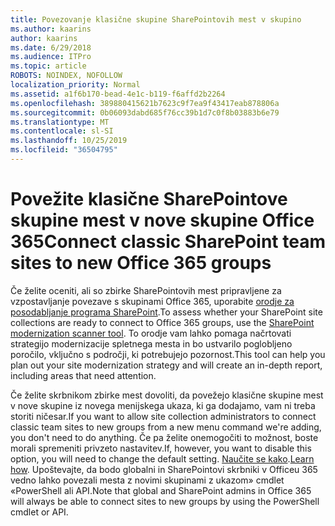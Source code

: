 ```yaml
---
title: Povezovanje klasične skupine SharePointovih mest v skupino
ms.author: kaarins
author: kaarins
ms.date: 6/29/2018
ms.audience: ITPro
ms.topic: article
ROBOTS: NOINDEX, NOFOLLOW
localization_priority: Normal
ms.assetid: a1f6b170-bead-4e1c-b119-f6affd2b2264
ms.openlocfilehash: 389880415621b7623c9f7ea9f43417eab878806a
ms.sourcegitcommit: 0b06093dabd685f76cc39b1d7c0f8b03883b6e79
ms.translationtype: MT
ms.contentlocale: sl-SI
ms.lasthandoff: 10/25/2019
ms.locfileid: "36504795"
---
```

# <a name="connect-classic-sharepoint-team-sites-to-new-office-365-groups"></a><span data-ttu-id="68ca6-102">Povežite klasične SharePointove skupine mest v nove skupine Office 365</span><span class="sxs-lookup"><span data-stu-id="68ca6-102">Connect classic SharePoint team sites to new Office 365 groups</span></span>

<span data-ttu-id="68ca6-103">Če želite oceniti, ali so zbirke SharePointovih mest pripravljene za vzpostavljanje povezave s skupinami Office 365, uporabite [orodje za posodabljanje programa SharePoint](https://go.microsoft.com/fwlink/?linkid=873066).</span><span class="sxs-lookup"><span data-stu-id="68ca6-103">To assess whether your SharePoint site collections are ready to connect to Office 365 groups, use the [SharePoint modernization scanner tool](https://go.microsoft.com/fwlink/?linkid=873066).</span></span> <span data-ttu-id="68ca6-104">To orodje vam lahko pomaga načrtovati strategijo modernizacije spletnega mesta in bo ustvarilo poglobljeno poročilo, vključno s področji, ki potrebujejo pozornost.</span><span class="sxs-lookup"><span data-stu-id="68ca6-104">This tool can help you plan out your site modernization strategy and will create an in-depth report, including areas that need attention.</span></span>
  
<span data-ttu-id="68ca6-105">Če želite skrbnikom zbirke mest dovoliti, da povežejo klasične skupine mest v nove skupine iz novega menijskega ukaza, ki ga dodajamo, vam ni treba storiti ničesar.</span><span class="sxs-lookup"><span data-stu-id="68ca6-105">If you want to allow site collection administrators to connect classic team sites to new groups from a new menu command we're adding, you don't need to do anything.</span></span> <span data-ttu-id="68ca6-106">Če pa želite onemogočiti to možnost, boste morali spremeniti privzeto nastavitev.</span><span class="sxs-lookup"><span data-stu-id="68ca6-106">If, however, you want to disable this option, you will need to change the default setting.</span></span> <span data-ttu-id="68ca6-107">[Naučite se kako](https://go.microsoft.com/fwlink/?linkid=2004316).</span><span class="sxs-lookup"><span data-stu-id="68ca6-107">[Learn how](https://go.microsoft.com/fwlink/?linkid=2004316).</span></span> <span data-ttu-id="68ca6-108">Upoštevajte, da bodo globalni in SharePointovi skrbniki v Officeu 365 vedno lahko povezali mesta z novimi skupinami z ukazom» cmdlet «PowerShell ali API.</span><span class="sxs-lookup"><span data-stu-id="68ca6-108">Note that global and SharePoint admins in Office 365 will always be able to connect sites to new groups by using the PowerShell cmdlet or API.</span></span>
  

